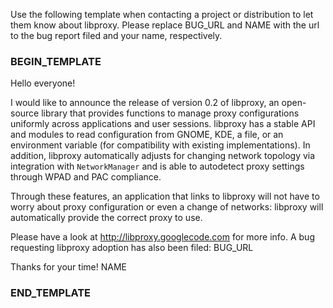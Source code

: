 Use the following template when contacting a project or distribution to let them know about libproxy.  Please replace BUG\_URL and NAME with the url to the bug report filed and your name, respectively.

### BEGIN\_TEMPLATE ###
Hello everyone!

I would like to announce the release of version 0.2 of libproxy, an
open-source library that provides functions to manage proxy
configurations uniformly across applications and user sessions.
libproxy has a stable API and modules to read configuration from
GNOME, KDE, a file, or an environment variable (for compatibility with
existing implementations). In addition, libproxy automatically adjusts
for changing network topology via integration with `NetworkManager` and
is able to autodetect proxy settings through WPAD and PAC compliance.

Through these features, an application that links to libproxy will not
have to worry about proxy configuration or even a change of networks:
libproxy will automatically provide the correct proxy to use.

Please have a look at http://libproxy.googlecode.com for more info. A
bug requesting libproxy adoption has also been filed: BUG\_URL

Thanks for your time!
NAME
### END\_TEMPLATE ###